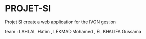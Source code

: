 # PROJET-SI
Projet SI 
create a web application for the IVON gestion


team : LAHLALI Hatim , LEKMAD Mohamed , EL KHALIFA Oussama
